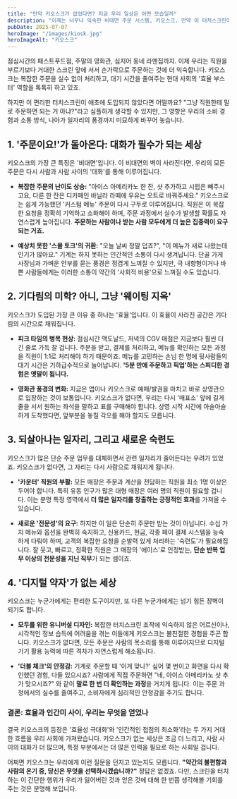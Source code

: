 ```yaml
---
title: "만약 키오스크가 없었다면? 지금 우리 일상은 어떤 모습일까"
description: "이제는 너무나 익숙한 비대면 주문 시스템, 키오스크. 만약 이 터치스크린이 없었다면 패스트푸드점, 영화관, 그리고 우리의 '소통' 방식은 어떻게 달라졌을까요? 효율과 인간미 사이, 키오스크의 부재가 가져올 변화를 살펴봅니다."
pubDate: 2025-07-07
heroImage: "/images/kiosk.jpg"
heroImageAlt: "키오스크"
---
```


점심시간의 패스트푸드점, 주말의 영화관, 심지어 동네 라멘집까지. 이제 우리는 직원을 부르기보다 거대한 스크린 앞에 서서 손가락으로 주문하는 것에 더 익숙합니다. 키오스크는 복잡한 주문을 실수 없이 처리하고, 대기 시간을 줄여주는 현대 사회의 '효율 부스터' 역할을 톡톡히 하고 있죠.

하지만 이 편리한 터치스크린이 애초에 도입되지 않았다면 어떨까요? "그냥 직원한테 말로 주문하면 되는 거 아냐?"라고 심플하게 생각할 수 있지만, 그 영향은 우리의 소비 경험과 소통 방식, 나아가 일자리의 풍경까지 미묘하게 바꾸어 놓습니다.

## 1. '주문이요!'가 돌아온다: 대화가 필수가 되는 세상

키오스크의 가장 큰 특징은 '비대면'입니다. 이 비대면의 벽이 사라진다면, 우리의 모든 주문은 다시 사람과 사람 사이의 '대화'를 통해 이루어집니다.

-   **복잡한 주문의 난이도 상승:** "아이스 아메리카노 한 잔, 샷 추가하고 시럽은 빼주시고요, 다른 한 잔은 디카페인 바닐라 라떼에 우유는 오트로 바꿔주세요." 키오스크로는 쉽게 가능했던 '커스텀 메뉴' 주문이 다시 구두로 이루어집니다. 직원은 이 복잡한 요청을 정확히 기억하고 소화해야 하며, 주문 과정에서 실수가 발생할 확률도 자연스럽게 높아집니다. **주문하는 사람이나 받는 사람 모두에게 더 높은 집중력이 요구되는 거죠.**

-   **예상치 못한 '스몰 토크'의 귀환:** "오늘 날씨 정말 덥죠?", "이 메뉴가 새로 나왔는데 인기가 많아요." 기계는 하지 못하는 인간적인 소통이 다시 생겨납니다. 단골 가게 사장님과 가벼운 안부를 묻는 풍경은 정겹게 느껴질 수 있지만, 극 내향형이거나 바쁜 사람들에게는 이러한 소통이 약간의 '사회적 비용'으로 느껴질 수도 있습니다.

## 2. 기다림의 미학? 아니, 그냥 '웨이팅 지옥'

키오스크가 도입된 가장 큰 이유 중 하나는 '효율'입니다. 이 효율이 사라진 공간은 기다림의 시간으로 채워집니다.

-   **피크 타임의 병목 현상:** 점심시간 맥도날드, 저녁의 CGV 매점은 지금보다 훨씬 더 긴 줄로 가득 찰 겁니다. 주문을 받고, 결제를 처리하고, 메뉴를 확인하는 모든 과정을 직원이 1:1로 처리해야 하기 때문이죠. 메뉴를 고민하는 손님 한 명에 뒷사람들의 대기 시간은 기하급수적으로 늘어납니다. **'5분 만에 주문하고 픽업'하는 스피디한 경험은 옛말이 됩니다.**

-   **영화관 풍경의 변화:** 지금은 앱이나 키오스크로 예매/발권을 마치고 바로 상영관으로 입장하는 것이 보통입니다. 키오스크가 없다면, 우리는 다시 '매표소' 앞에 길게 줄을 서서 원하는 좌석을 말하고 표를 구매해야 합니다. 상영 시작 시간에 아슬아슬하게 도착했다면, 앞부분을 놓칠 각오를 해야 할지도 모릅니다.

## 3. 되살아나는 일자리, 그리고 새로운 숙련도

키오스크가 많은 단순 주문 업무를 대체하면서 관련 일자리가 줄어든다는 우려가 있었죠. 키오스크가 없다면, 그 자리는 다시 사람으로 채워지게 됩니다.

-   **'카운터' 직원의 부활:** 모든 매장은 주문과 계산을 전담하는 직원을 최소 1명 이상은 두어야 합니다. 특히 유동 인구가 많은 대형 매장은 여러 명의 직원이 필요할 겁니다. 이는 분명 특정 영역에서 **더 많은 일자리를 창출하는 긍정적인 효과**를 가져올 수 있습니다.

-   **새로운 '전문성'의 요구:** 하지만 이 일은 단순히 주문만 받는 것이 아닙니다. 수십 가지 메뉴와 옵션을 완벽히 숙지하고, 신용카드, 현금, 각종 페이 결제 시스템을 능숙하게 다뤄야 하며, 고객의 복잡한 요청을 순발력 있게 처리하는 '숙련도'가 필요해집니다. 잘 웃고, 빠르고, 정확한 직원은 그 매장의 '에이스'로 인정받는, **단순 반복 업무 이상의 전문성을 지닌 직무**가 되는 셈이죠.

## 4. '디지털 약자'가 없는 세상

키오스크는 누군가에게는 편리한 도구이지만, 또 다른 누군가에게는 넘기 힘든 장벽이 되기도 합니다.

-   **모두를 위한 유니버설 디자인:** 복잡한 터치스크린 조작에 익숙하지 않은 어르신이나, 시각적인 정보 습득에 어려움을 겪는 이들에게 키오스크는 불친절한 경험을 주곤 합니다. 키오스크가 없다면, 모든 주문은 사람의 목소리를 통해 이루어지므로 디지털 기기 활용 능력에 따른 격차가 자연스럽게 해소됩니다.

-   **'더블 체크'의 안정감:** 기계로 주문할 때 '이게 맞나?' 싶어 몇 번이고 화면을 다시 확인했던 경험, 다들 있으시죠? 사람에게 직접 주문하면 "네, 아이스 아메리카노 샷 추가 맞으시죠?" 와 같이 **말로 한 번 더 확인하는 과정**을 거치게 됩니다. 이는 주문 과정에서의 실수를 줄여주고, 소비자에게 심리적인 안정감을 주기도 합니다.

### 결론: 효율과 인간미 사이, 우리는 무엇을 얻었나

결국 키오스크의 등장은 '효율성 극대화'와 '인간적인 접점의 최소화'라는 두 가지 거대한 흐름을 우리 사회에 가져왔습니다. 키오스크가 없는 세상은 조금 더 느리고, 사람 사이의 대화가 더 많으며, 특정 부분에서는 더 많은 인력을 필요로 하는 사회일 겁니다.

어쩌면 키오스크는 우리에게 이런 질문을 던지고 있는지도 모릅니다. **"약간의 불편함과 사람의 온기 중, 당신은 무엇을 선택하시겠습니까?"** 정답은 없겠죠. 다만, 스크린을 터치하는 이 간단한 행위가 우리가 잃어버린 것과 얻은 것에 대해 한 번쯤 생각해볼 기회를 주는 것은 분명해 보입니다.